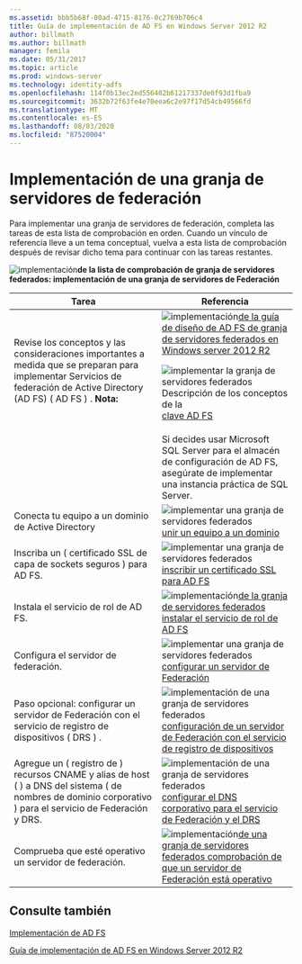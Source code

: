 ```yaml
---
ms.assetid: bbb5b68f-00ad-4715-8176-0c2769b706c4
title: Guía de implementación de AD FS en Windows Server 2012 R2
author: billmath
ms.author: billmath
manager: femila
ms.date: 05/31/2017
ms.topic: article
ms.prod: windows-server
ms.technology: identity-adfs
ms.openlocfilehash: 114f0b13ec2ed556402b61217337de0f93d1fba9
ms.sourcegitcommit: 3632b72f63fe4e70eea6c2e97f17d54cb49566fd
ms.translationtype: MT
ms.contentlocale: es-ES
ms.lasthandoff: 08/03/2020
ms.locfileid: "87520004"
---
```

# <a name="deploying-a-federation-server-farm"></a>Implementación de una granja de servidores de federación

Para implementar una granja de servidores de federación, completa las tareas de esta lista de comprobación en orden. Cuando un vínculo de referencia lleve a un tema conceptual, vuelva a esta lista de comprobación después de revisar dicho tema para continuar con las tareas restantes.

![implementación](media/2b05dce3-938f-4168-9b8f-1f4398cbdb9b.gif)**de la lista de comprobación de granja de servidores federados: implementación de una granja de servidores de Federación**

|Tarea|Referencia|
|--------|-------------|
|Revise los conceptos y las consideraciones importantes a medida que se preparan para implementar Servicios de federación de Active Directory (AD FS) \( AD FS \) . **Nota:**|![implementación](media/faa393df-4856-4431-9eda-4f4e5be72a90.gif)[de la guía de diseño de AD FS de granja de servidores federados en Windows server 2012 R2](../../ad-fs/design/AD-FS-Design-Guide-in-Windows-Server-2012-R2.md)<p>![implementar la granja de servidores federados Descripción de los conceptos de la](media/faa393df-4856-4431-9eda-4f4e5be72a90.gif)[clave AD FS](../../ad-fs/technical-reference/Understanding-Key-AD-FS-Concepts.md)|
||Si decides usar Microsoft SQL Server para el almacén de configuración de AD FS, asegúrate de implementar una instancia práctica de SQL Server.|[SQL Server](/sql/sql-server/?view=sql-server-ver15) **ADVERTENCIA:** en Windows Server 2012 R2, si desea crear una granja de AD FS y usar SQL Server para almacenar los datos de configuración, puede usar SQL Server 2008 y versiones más recientes, incluido SQL Server 2012.|
|Conecta tu equipo a un dominio de Active Directory|![implementar una granja de servidores federados](media/faa393df-4856-4431-9eda-4f4e5be72a90.gif)[unir un equipo a un dominio](Join-a-Computer-to-a-Domain.md)|
|Inscriba un \( certificado SSL de capa de sockets seguros \) para AD FS.|![implementar una granja de servidores federados](media/bc6cea1a-1c6c-4124-8c8f-1df5adfe8c88.gif)[inscribir un certificado SSL para AD FS](Enroll-an-SSL-Certificate-for-AD-FS.md)|
|Instala el servicio de rol de AD FS.|![implementación](media/bc6cea1a-1c6c-4124-8c8f-1df5adfe8c88.gif)[de la granja de servidores federados instalar el servicio de rol de AD FS](Install-the-AD-FS-Role-Service.md)|
|Configura el servidor de federación.|![implementar una granja de servidores federados](media/bc6cea1a-1c6c-4124-8c8f-1df5adfe8c88.gif)[configurar un servidor de Federación](Configure-a-Federation-Server.md)|
|Paso opcional: configurar un servidor de Federación con el servicio de registro de dispositivos \( DRS \) .|![implementación de una granja de servidores federados](media/faa393df-4856-4431-9eda-4f4e5be72a90.gif)[configuración de un servidor de Federación con el servicio de registro de dispositivos](Configure-a-federation-server-with-Device-Registration-Service.md)|
|Agregue un \( registro de \) recursos CNAME y alias de host \( \) a DNS del sistema \( de nombres de dominio corporativo \) para el servicio de Federación y DRS.|![implementación de una granja de servidores federados](media/faa393df-4856-4431-9eda-4f4e5be72a90.gif)[configurar el DNS corporativo para el servicio de Federación y el DRS](Configure-Corporate-DNS-for-the-Federation-Service-and-DRS.md)|
|Comprueba que esté operativo un servidor de federación.|![implementación](media/faa393df-4856-4431-9eda-4f4e5be72a90.gif)[de una granja de servidores federados comprobación de que un servidor de Federación está operativo](Verify-That-a-Federation-Server-Is-Operational.md)|


## <a name="see-also"></a>Consulte también
[Implementación de AD FS](../../ad-fs/AD-FS-Deployment.md)

[Guía de implementación de AD FS en Windows Server 2012 R2](../../ad-fs/deployment/Windows-Server-2012-R2-AD-FS-Deployment-Guide.md)


